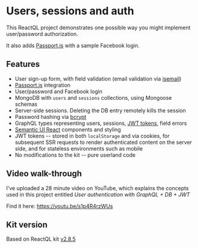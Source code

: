 # Users, sessions and auth

This ReactQL project demonstrates one possible way you might implement user/password authorization.

It also adds [Passport.js](http://passportjs.org/) with a sample Facebook login.

## Features

* User sign-up form, with field validation (email validation via [isemail](https://www.npmjs.com/package/isemail))
* [Passport.js](http://passportjs.org/) integration
* User/password and Facebook login
* MongoDB with `users` and `sessions` collections, using Mongoose schemas
* Server-side sessions. Deleting the DB entry remotely kills the session
* Password hashing via [bcrypt](https://www.npmjs.com/package/bcrypt)
* GraphQL types representing users, sessions, [JWT tokens](https://www.npmjs.com/package/jsonwebtoken), field errors
* [Semantic UI React](https://react.semantic-ui.com) components and styling
* JWT tokens -- stored in both `localStorage` and via cookies, for subsequent SSR requests to render authenticated content on the server side, and for stateless environments such as mobile
* No modifications to the kit -- pure userland code

## Video walk-through

I've uploaded a 28 minute video on YouTube, which explains the concepts used in this project entitled *User authentication with GraphQL + DB + JWT*

Find it here:
https://youtu.be/s1p4R4rzWUs

## Kit version

Based on ReactQL kit [v2.8.5](https://github.com/reactql/kit/releases/tag/2.8.5)
